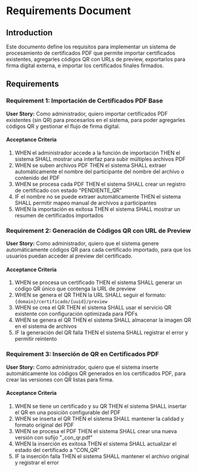 # Requirements Document

## Introduction

Este documento define los requisitos para implementar un sistema de procesamiento de certificados PDF que permite importar certificados existentes, agregarles códigos QR con URLs de preview, exportarlos para firma digital externa, e importar los certificados finales firmados.

## Requirements

### Requirement 1: Importación de Certificados PDF Base

**User Story:** Como administrador, quiero importar certificados PDF existentes (sin QR) para procesarlos en el sistema, para poder agregarles códigos QR y gestionar el flujo de firma digital.

#### Acceptance Criteria

1. WHEN el administrador accede a la función de importación THEN el sistema SHALL mostrar una interfaz para subir múltiples archivos PDF
2. WHEN se suben archivos PDF THEN el sistema SHALL extraer automáticamente el nombre del participante del nombre del archivo o contenido del PDF
3. WHEN se procesa cada PDF THEN el sistema SHALL crear un registro de certificado con estado "PENDIENTE_QR"
4. IF el nombre no se puede extraer automáticamente THEN el sistema SHALL permitir mapeo manual de archivos a participantes
5. WHEN la importación es exitosa THEN el sistema SHALL mostrar un resumen de certificados importados

### Requirement 2: Generación de Códigos QR con URL de Preview

**User Story:** Como administrador, quiero que el sistema genere automáticamente códigos QR para cada certificado importado, para que los usuarios puedan acceder al preview del certificado.

#### Acceptance Criteria

1. WHEN se procesa un certificado THEN el sistema SHALL generar un código QR único que contenga la URL de preview
2. WHEN se genera el QR THEN la URL SHALL seguir el formato: `{domain}/certificado/{uuid}/preview`
3. WHEN se crea el QR THEN el sistema SHALL usar el servicio QR existente con configuración optimizada para PDFs
4. WHEN se genera el QR THEN el sistema SHALL almacenar la imagen QR en el sistema de archivos
5. IF la generación del QR falla THEN el sistema SHALL registrar el error y permitir reintento

### Requirement 3: Inserción de QR en Certificados PDF

**User Story:** Como administrador, quiero que el sistema inserte automáticamente los códigos QR generados en los certificados PDF, para crear las versiones con QR listas para firma.

#### Acceptance Criteria

1. WHEN se tiene un certificado y su QR THEN el sistema SHALL insertar el QR en una posición configurable del PDF
2. WHEN se inserta el QR THEN el sistema SHALL mantener la calidad y formato original del PDF
3. WHEN se procesa el PDF THEN el sistema SHALL crear una nueva versión con sufijo "_con_qr.pdf"
4. WHEN la inserción es exitosa THEN el sistema SHALL actualizar el estado del certificado a "CON_QR"
5. IF la inserción falla THEN el sistema SHALL mantener el archivo original y registrar el error

